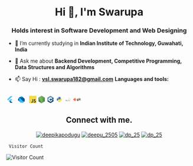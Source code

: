 <h1 align="center">Hi 👋, I'm Swarupa</h1>
<h3 align="center">Holds interest in Software Development and Web Designing</h3>

- 🔭 I’m currently studying in **Indian Institute of Technology, Guwahati, India**

- 💬 Ask me about **Backend Development, Competitive Programming, Data Structures and Algorithms**

- 📫 Say Hi : **vsl.swarupa182@gmail.com**
**Languages and tools:**  
<br>
<code><img height="20" src="https://raw.githubusercontent.com/github/explore/80688e429a7d4ef2fca1e82350fe8e3517d3494d/topics/flutter/flutter.png"> </code>
<code><img height="20" src="https://raw.githubusercontent.com/github/explore/80688e429a7d4ef2fca1e82350fe8e3517d3494d/topics/dart/dart.png"> </code>
<code><img height="20" src="https://raw.githubusercontent.com/github/explore/80688e429a7d4ef2fca1e82350fe8e3517d3494d/topics/javascript/javascript.png"></code>
<!--<code><img height="20" src="https://raw.githubusercontent.com/github/explore/80688e429a7d4ef2fca1e82350fe8e3517d3494d/topics/react/react.png"></code>-->
<code><img height="20" src="https://raw.githubusercontent.com/github/explore/80688e429a7d4ef2fca1e82350fe8e3517d3494d/topics/nodejs/nodejs.png"></code>
<code><img height="20" src="https://raw.githubusercontent.com/github/explore/80688e429a7d4ef2fca1e82350fe8e3517d3494d/topics/cpp/cpp.png"></code>
<code><img height="20" src="https://raw.githubusercontent.com/github/explore/80688e429a7d4ef2fca1e82350fe8e3517d3494d/topics/python/python.png"></code>
<code><img height="20" src="https://raw.githubusercontent.com/github/explore/80688e429a7d4ef2fca1e82350fe8e3517d3494d/topics/mysql/mysql.png"></code>
<code><img height="20" src="https://raw.githubusercontent.com/github/explore/80688e429a7d4ef2fca1e82350fe8e3517d3494d/topics/git/git.png"></code>

<br />
<h2 align="center">Connect with me.</h3>
<p align="center">
<a href="https://www.linkedin.com/in/deepika-podugu-209161202/" target="blank"><img align="center" src="https://cdn.jsdelivr.net/npm/simple-icons@3.0.1/icons/linkedin.svg" alt="deepikapodugu" height="30" width="40" /></a>
<a href="https://www.instagram.com/deepu_2505" target="blank"><img align="center" src="https://cdn.jsdelivr.net/npm/simple-icons@3.0.1/icons/instagram.svg" alt="deepu_2505" height="30" width="40" /></a>
<a href="https://www.codechef.com/users/dp_25" target="blank"><img align="center" src="https://cdn.jsdelivr.net/npm/simple-icons@3.1.0/icons/codechef.svg" alt="dp_25" height="30" width="40" /></a>
<a href="https://codeforces.com/profile/dp_25" target="blank"><img align="center" src="https://cdn.jsdelivr.net/npm/simple-icons@3.0.1/icons/codeforces.svg" alt="dp_25" height="30" width="40" /></a>
</p>


     Visitor Count 
     
 ![Visitor Count](https://profile-counter.glitch.me/{VSLSWARUPA}/count.svg)



